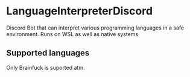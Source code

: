 # LanguageInterpreterDiscord
Discord Bot that can interpret various programming languages in a safe environment.
Runs on WSL as well as native systems

## Supported languages
Only Brainfuck is suported atm.